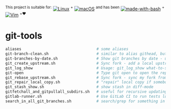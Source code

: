 <sup>This project is suitable for:</sup>
[![Linux](https://svgshare.com/i/Zhy.svg)](https://en.wikipedia.org/wiki/Linux)
<sup>+</sup>
[![macOS](https://svgshare.com/i/ZjP.svg)](https://en.wikipedia.org/wiki/MacOS)
<sup>and has been</sup>
[![made-with-bash](https://img.shields.io/badge/Made%20with-Bash-1f425f.svg)](https://www.gnu.org/software/bash/)
<sup>+</sup>
[![Vim](https://img.shields.io/badge/--019733?logo=vim)](https://www.vim.org/)
<sup>+❤️</sup>

# git-tools
```bash
aliases                                 # some aliases
git-branch-clean.sh                     # similar to alias githead, but more colorful
git-branches-by-date.sh                 # Show git branches by date - useful for showing active branches
git_create_upstream.sh                  # Sync fork - add a local upstream branch with upstream URL
git_log_show                            # Usage: git_log_show what-to-search filename-to-be-searches
git-open                                # Type git open to open the repo website in your browser (https://github.com/paulirish/git-open)
git_rebase_upstream.sh                  # Sync fork - sync my fork from upstream URL via local upstream branch
git_repair_local_copy.sh                # "repair" local copy if somebody force-pushed into this branch
git_stash_show.sh                       # show stash in diff-mode
gitfetchall_and_gitpullall_subdirs.sh   # useful for recursive updating local clones/repositories
gitlab-runner.sh                        # Use GitLab CI to run tests locally
search_in_all_git_branches.sh           # search/grep for something in ALL branches
```
